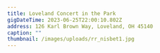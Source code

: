 ```yaml
---
title: Loveland Concert in the Park
gigDateTime: 2023-06-25T22:00:10.802Z
address: 126 Karl Brown Way, Loveland, OH 45140
caption: ""
thumbnail: /images/uploads/rr_nisbet1.jpg
---
```

